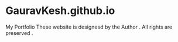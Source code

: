 # GauravKesh.github.io
My Portfolio
These website is designesd by the Author .
All rights are preserved .
